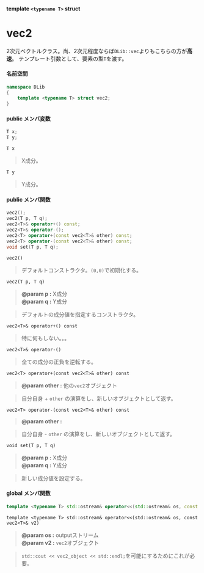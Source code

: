 #### template `<typename T>` struct
# vec2
2次元ベクトルクラス。尚、2次元程度ならば`DLib::vec`よりもこちらの方が**高速**。
テンプレート引数として、要素の型`T`を渡す。

#### 名前空間
```c++
namespace DLib
{
	template <typename T> struct vec2;
}
```

#### public メンバ変数
```c++
T x;
T y;
```

`T x`
>X成分。

`T y`
>Y成分。

#### public メンバ関数
```c++
vec2();
vec2(T p, T q);
vec2<T>& operator+() const;
vec2<T>& operator-();
vec2<T> operator+(const vec2<T>& other) const;
vec2<T> operator-(const vec2<T>& other) const;
void set(T p, T q);
```

`vec2()`
>デフォルトコンストラクタ。`(0,0)`で初期化する。

`vec2(T p, T q)`
>**@param p :** X成分  
>**@param q :** Y成分  

>デフォルトの成分値を指定するコンストラクタ。

`vec2<T>& operator+() const`
>特に何もしない。。。

`vec2<T>& operator-()`
>全ての成分の正負を逆転する。

`vec2<T> operator+(const vec2<T>& other) const`
>**@param other :** 他の`vec2`オブジェクト  

>自分自身 + `other` の演算をし、新しいオブジェクトとして返す。

`vec2<T> operator-(const vec2<T>& other) const`
>**@param other :**  

>自分自身 - `other` の演算をし、新しいオブジェクトとして返す。

`void set(T p, T q)`
>**@param p :** X成分  
>**@param q :** Y成分  

>新しい成分値を設定する。

#### global メンバ関数
```c++
template <typename T> std::ostream& operator<<(std::ostream& os, const vec2<T>& v2);
```

`template <typename T> std::ostream& operator<<(std::ostream& os, const vec2<T>& v2)`
>**@param os :** outputストリーム  
>**@param v2 :** `vec2`オブジェクト  

>`std::cout << vec2_object << std::endl;`を可能にするためにこれが必要。
